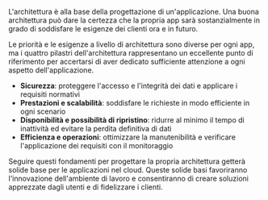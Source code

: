 L'architettura è alla base della progettazione di un'applicazione. Una buona architettura può dare la certezza che la propria app sarà sostanzialmente in grado di soddisfare le esigenze dei clienti ora e in futuro.

Le priorità e le esigenze a livello di architettura sono diverse per ogni app, ma i quattro pilastri dell'architettura rappresentano un eccellente punto di riferimento per accertarsi di aver dedicato sufficiente attenzione a ogni aspetto dell'applicazione.

- **Sicurezza**: proteggere l'accesso e l'integrità dei dati e applicare i requisiti normativi
- **Prestazioni e scalabilità**: soddisfare le richieste in modo efficiente in ogni scenario
- **Disponibilità e possibilità di ripristino**: ridurre al minimo il tempo di inattività ed evitare la perdita definitiva di dati
- **Efficienza e operazioni**: ottimizzare la manutenibilità e verificare l'applicazione dei requisiti con il monitoraggio

Seguire questi fondamenti per progettare la propria architettura getterà solide base per le applicazioni nel cloud. Queste solide basi favoriranno l'innovazione dell'ambiente di lavoro e consentiranno di creare soluzioni apprezzate dagli utenti e di fidelizzare i clienti.